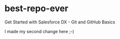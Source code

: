 # best-repo-ever
Get Started with Salesforce DX - Git and GitHub Basics

I made my second change here ;-)
